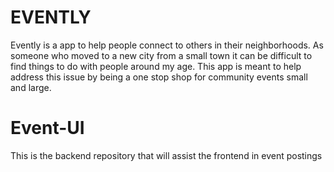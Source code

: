# EVENTLY
Evently is a app to help people connect to others in their neighborhoods. As someone who moved to a new city
from a small town it can be difficult to find things to do with people around my age. This app is meant to help
address this issue by being a one stop shop for community events small and large.

# Event-UI
This is the backend repository that will assist the frontend in event postings 
